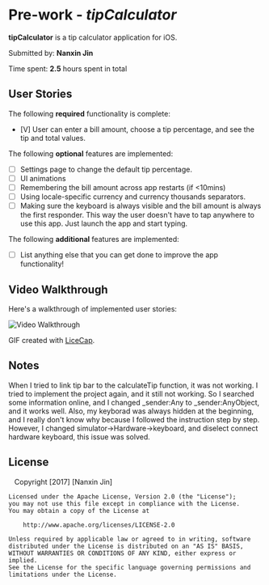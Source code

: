 # Pre-work - *tipCalculator*

**tipCalculator** is a tip calculator application for iOS.

Submitted by: **Nanxin Jin**

Time spent: **2.5** hours spent in total

## User Stories

The following **required** functionality is complete:

* [V] User can enter a bill amount, choose a tip percentage, and see the tip and total values.

The following **optional** features are implemented:
* [ ] Settings page to change the default tip percentage.
* [ ] UI animations
* [ ] Remembering the bill amount across app restarts (if <10mins)
* [ ] Using locale-specific currency and currency thousands separators.
* [ ] Making sure the keyboard is always visible and the bill amount is always the first responder. This way the user doesn't have to tap anywhere to use this app. Just launch the app and start typing.

The following **additional** features are implemented:

- [ ] List anything else that you can get done to improve the app functionality!

## Video Walkthrough 

Here's a walkthrough of implemented user stories:

<img src='http://imgur.com/sUH8X0Q.gif' title='tipCalculator WalkThrough' width='' alt='Video Walkthrough' />

GIF created with [LiceCap](http://www.cockos.com/licecap/).

## Notes

When I tried to link tip bar to the calculateTip function, it was not working. I tried to implement the project again, and it still not working. So I searched some information online, and I changed _sender:Any to _sender:AnyObject, and it works well. Also, my keyborad was always hidden at the beginning, and I really don't know why because I followed the instruction step by step. However, I changed simulator->Hardware->keyboard, and diselect connect hardware keyboard, this issue was solved.

## License

    Copyright [2017] [Nanxin Jin]

    Licensed under the Apache License, Version 2.0 (the "License");
    you may not use this file except in compliance with the License.
    You may obtain a copy of the License at

        http://www.apache.org/licenses/LICENSE-2.0

    Unless required by applicable law or agreed to in writing, software
    distributed under the License is distributed on an "AS IS" BASIS,
    WITHOUT WARRANTIES OR CONDITIONS OF ANY KIND, either express or implied.
    See the License for the specific language governing permissions and
    limitations under the License.
